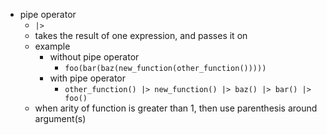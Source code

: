 - pipe operator
  - `|>`
  - takes the result of one expression, and passes it on
  - example
    - without pipe operator
      - `foo(bar(baz(new_function(other_function()))))`
    - with pipe operator
      - `other_function() |> new_function() |> baz() |> bar() |> foo()`
  - when arity of function is greater than 1, then use parenthesis around argument(s)

